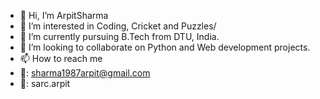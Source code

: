 - 👋 Hi, I’m ArpitSharma
- 👀 I’m interested in Coding, Cricket and Puzzles/
- 🌱 I’m currently pursuing B.Tech from DTU, India.
- 💞️ I’m looking to collaborate on Python and Web development projects.
- 📫 How to reach me 
- 📩: sharma1987arpit@gmail.com
- 👤: sarc.arpit

<!---
Arp1tSharma/Arp1tSharma is a ✨ special ✨ repository because its `README.md` (this file) appears on your GitHub profile.
You can click the Preview link to take a look at your changes.
--->
